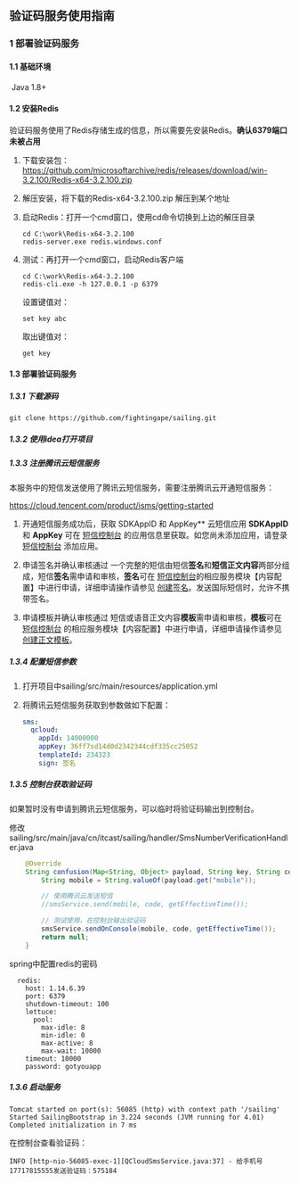 ## 验证码服务使用指南

### 1 部署验证码服务

#### 1.1 基础环境

​		Java 1.8+

#### 1.2 安装Redis

验证码服务使用了Redis存储生成的信息，所以需要先安装Redis。**确认6379端口未被占用**

1. 下载安装包：https://github.com/microsoftarchive/redis/releases/download/win-3.2.100/Redis-x64-3.2.100.zip

2. 解压安装，将下载的Redis-x64-3.2.100.zip 解压到某个地址


3. 启动Redis：打开一个cmd窗口，使用cd命令切换到上边的解压目录

   ```shell
   cd C:\work\Redis-x64-3.2.100
   redis-server.exe redis.windows.conf
   ```

4. 测试：再打开一个cmd窗口，启动Redis客户端

   ```
   cd C:\work\Redis-x64-3.2.100
   redis-cli.exe -h 127.0.0.1 -p 6379
   ```

   设置键值对：

   ```
   set key abc
   ```

   取出键值对：

   ```
   get key
   ```

#### 1.3 部署验证码服务

##### 1.3.1 下载源码

```
git clone https://github.com/fightingape/sailing.git
```

##### 1.3.2 使用idea打开项目

##### 1.3.3 注册腾讯云短信服务

本服务中的短信发送使用了腾讯云短信服务，需要注册腾讯云开通短信服务：

https://cloud.tencent.com/product/isms/getting-started

1. 开通短信服务成功后，获取 SDKAppID 和 AppKey**
   云短信应用 **SDKAppID** 和 **AppKey** 可在 [短信控制台](https://console.cloud.tencent.com/sms) 的应用信息里获取。如您尚未添加应用，请登录 [短信控制台](https://console.cloud.tencent.com/sms) 添加应用。
2. 申请签名并确认审核通过
   一个完整的短信由短信**签名**和**短信正文内容**两部分组成，短信**签名**需申请和审核，**签名**可在 [短信控制台](https://console.cloud.tencent.com/sms)的相应服务模块【内容配置】中进行申请，详细申请操作请参见 [创建签名](https://cloud.tencent.com/document/product/382/18061#.E5.88.9B.E5.BB.BA.E7.AD.BE.E5.90.8D)。发送国际短信时，允许不携带签名。

3. 申请模板并确认审核通过
   短信或语音正文内容**模板**需申请和审核，**模板**可在 [短信控制台](https://console.cloud.tencent.com/sms) 的相应服务模块【内容配置】中进行申请，详细申请操作请参见 [创建正文模板](https://cloud.tencent.com/document/product/382/18061#.E5.88.9B.E5.BB.BA.E6.AD.A3.E6.96.87.E6.A8.A1.E6.9D.BF)。

##### 1.3.4 配置短信参数

1. 打开项目中sailing/src/main/resources/application.yml

2. 将腾讯云短信服务获取到参数做如下配置：

   ```yaml
   sms:
     qcloud:
       appId: 14000000
       appKey: 36ff7sd14d0d2342344cdf335cc25052
       templateId: 234323
       sign: 签名
   ```

##### 1.3.5 控制台获取验证码

如果暂时没有申请到腾讯云短信服务，可以临时将验证码输出到控制台。

修改sailing/src/main/java/cn/itcast/sailing/handler/SmsNumberVerificationHandler.java

```java
	@Override
	String confusion(Map<String, Object> payload, String key, String code) {
		String mobile = String.valueOf(payload.get("mobile"));

		// 使用腾讯云发送短信
		//smsService.send(mobile, code, getEffectiveTime());

		// 测试使用，在控制台输出验证码
		smsService.sendOnConsole(mobile, code, getEffectiveTime());
		return null;
	}
```

spring中配置redis的密码
```
  redis:
    host: 1.14.6.39
    port: 6379
    shutdown-timeout: 100
    lettuce:
      pool:
        max-idle: 8
        min-idle: 0
        max-active: 8
        max-wait: 10000
    timeout: 10000
    password: gotyouapp
```

##### 1.3.6 启动服务

```log
Tomcat started on port(s): 56085 (http) with context path '/sailing'
Started SailingBootstrap in 3.224 seconds (JVM running for 4.01)
Completed initialization in 7 ms
```

在控制台查看验证码：

```
INFO [http-nio-56085-exec-1][QCloudSmsService.java:37] - 给手机号17717815555发送验证码：575184
```
